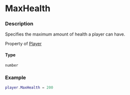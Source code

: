 # MaxHealth
### Description
Specifies the maximum amount of health a player can have.

Property of [Player](/classes/Player/)

#### Type
`number`

### Example
```lua
player.MaxHealth = 200
```
